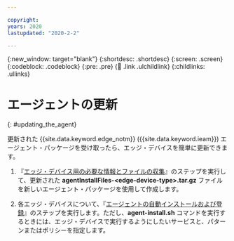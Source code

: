 ```yaml
---

copyright:
years: 2020
lastupdated: "2020-2-2"

---
```


{:new_window: target="blank"}
{:shortdesc: .shortdesc}
{:screen: .screen}
{:codeblock: .codeblock}
{:pre: .pre}
{:child: .link .ulchildlink}
{:childlinks: .ullinks}

# エージェントの更新
{: #updating_the_agent}

更新された {{site.data.keyword.edge_notm}} ({{site.data.keyword.ieam}}) エージェント・パッケージを受け取ったら、エッジ・デバイスを簡単に更新できます。

1. 『[エッジ・デバイス用の必要な情報とファイルの収集](../../hub/gather_files.md#prereq_horizon)』のステップを実行して、更新された **agentInstallFiles-&lt;edge-device-type&gt;.tar.gz** ファイルを新しいエージェント・パッケージを使用して作成します。
  
2. 各エッジ・デバイスについて、『[エージェントの自動インストールおよび登録](automated_install.md#method_one)』のステップを実行します。ただし、**agent-install.sh** コマンドを実行するときには、エッジ・デバイスで実行するようにしたいサービスと、パターンまたはポリシーを指定します。
